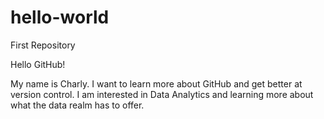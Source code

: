 # hello-world
First Repository

Hello GitHub!

My name is Charly. I want to learn more about GitHub and get better at version control.
I am interested in Data Analytics and learning more about what the data realm has to offer.
